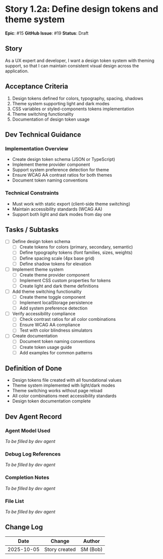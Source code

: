 # Story 1.2a: Define design tokens and theme system

**Epic**: #15
**GitHub Issue**: #19
**Status**: Draft

## Story

As a UX expert and developer, I want a design token system with theming support, so that I can maintain consistent visual design across the application.

## Acceptance Criteria

1. Design tokens defined for colors, typography, spacing, shadows
2. Theme system supporting light and dark modes
3. CSS variables or styled-components tokens implementation
4. Theme switching functionality
5. Documentation of design token usage

## Dev Technical Guidance

### Implementation Overview
- Create design token schema (JSON or TypeScript)
- Implement theme provider component
- Support system preference detection for theme
- Ensure WCAG AA contrast ratios for both themes
- Document token naming conventions

### Technical Constraints
- Must work with static export (client-side theme switching)
- Maintain accessibility standards (WCAG AA)
- Support both light and dark modes from day one

## Tasks / Subtasks

- [ ] Define design token schema
  - [ ] Create tokens for colors (primary, secondary, semantic)
  - [ ] Define typography tokens (font families, sizes, weights)
  - [ ] Define spacing scale (4px base grid)
  - [ ] Define shadow tokens for elevation
- [ ] Implement theme system
  - [ ] Create theme provider component
  - [ ] Implement CSS custom properties for tokens
  - [ ] Create light and dark theme definitions
- [ ] Add theme switching functionality
  - [ ] Create theme toggle component
  - [ ] Implement localStorage persistence
  - [ ] Add system preference detection
- [ ] Verify accessibility compliance
  - [ ] Check contrast ratios for all color combinations
  - [ ] Ensure WCAG AA compliance
  - [ ] Test with color blindness simulators
- [ ] Create documentation
  - [ ] Document token naming conventions
  - [ ] Create token usage guide
  - [ ] Add examples for common patterns

## Definition of Done

- Design tokens file created with all foundational values
- Theme system implemented with light/dark modes
- Theme switching works without page reload
- All color combinations meet accessibility standards
- Design token documentation complete

## Dev Agent Record

### Agent Model Used
_To be filled by dev agent_

### Debug Log References
_To be filled by dev agent_

### Completion Notes
_To be filled by dev agent_

### File List
_To be filled by dev agent_

## Change Log

| Date | Change | Author |
|------|--------|--------|
| 2025-10-05 | Story created | SM (Bob) |
